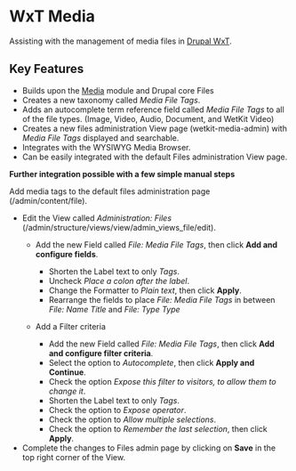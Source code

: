 WxT Media
=========

Assisting with the management of media files in [Drupal WxT][drupalwxt].

Key Features
------------

* Builds upon the [Media][media] module and Drupal core Files
* Creates a new taxonomy called <i>Media File Tags</i>.
* Adds an autocomplete term reference field called <i>Media File Tags</i> to all of the file types. (Image, Video, Audio, Document, and WetKit Video)
* Creates a new files administration View page (wetkit-media-admin) with <i>Media File Tags</i> displayed and searchable.
* Integrates with the WYSIWYG Media Browser.
* Can be easily integrated with the default Files administration View page.



<b>Further integration possible with a few simple manual steps</b>


Add media tags to the default files administration page (/admin/content/file).
 * Edit the View called <i>Administration: Files</i> (/admin/structure/views/view/admin_views_file/edit).
   * Add the new Field called <i>File: Media File Tags</i>, then click <b>Add and configure fields</b>.
     * Shorten the Label text to only <i>Tags</i>.
     * Uncheck <i>Place a colon after the label</i>.
     * Change the Formatter to <i>Plain text</i>, then click <b>Apply</b>.
     * Rearrange the fields to place <i>File: Media File Tags</i> in between <i>File: Name Title</i> and <i>File: Type Type</i>

   * Add a Filter criteria
     * Add the new Field called <i>File: Media File Tags</i>, then click <b>Add and configure filter criteria</b>.
     * Select the option to <i>Autocomplete</i>, then click <b>Apply and Continue</b>.
     * Check the option <i>Expose this filter to visitors, to allow them to change it</i>.
     * Shorten the Label text to only <i>Tags</i>.
     * Check the option to <i>Expose operator</i>.
     * Check the option to <i>Allow multiple selections</i>.
     * Check the option to <i>Remember the last selection</i>, then click <b>Apply</b>.
 * Complete the changes to Files admin page by clicking on <b>Save</b> in the top right corner of the View.



<!-- Links Referenced -->

[drupalwxt]:               http://www.drupal.org/project/wetkit
[media]:               http://www.drupal.org/project/media
